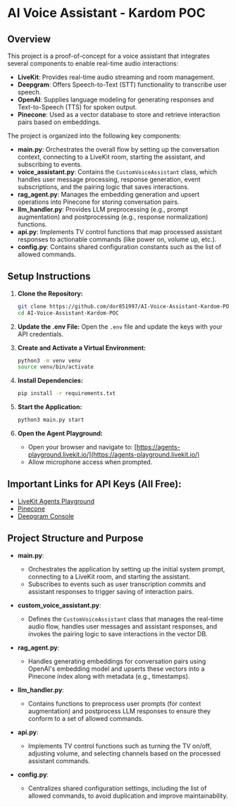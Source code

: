 # AI Voice Assistant - Kardom POC

## Overview

This project is a proof-of-concept for a voice assistant that integrates several components to enable real-time audio interactions:

- **LiveKit**: Provides real-time audio streaming and room management.
- **Deepgram**: Offers Speech-to-Text (STT) functionality to transcribe user speech.
- **OpenAI**: Supplies language modeling for generating responses and Text-to-Speech (TTS) for spoken output.
- **Pinecone**: Used as a vector database to store and retrieve interaction pairs based on embeddings.

The project is organized into the following key components:

- **main.py**: Orchestrates the overall flow by setting up the conversation context, connecting to a LiveKit room, starting the assistant, and subscribing to events.
- **voice_assistant.py**: Contains the `CustomVoiceAssistant` class, which handles user message processing, response generation, event subscriptions, and the pairing logic that saves interactions.
- **rag_agent.py**: Manages the embedding generation and upsert operations into Pinecone for storing conversation pairs.
- **llm_handler.py**: Provides LLM preprocessing (e.g., prompt augmentation) and postprocessing (e.g., response normalization) functions.
- **api.py**: Implements TV control functions that map processed assistant responses to actionable commands (like power on, volume up, etc.).
- **config.py**: Contains shared configuration constants such as the list of allowed commands.

## Setup Instructions

1. **Clone the Repository:**
   ```bash
   git clone https://github.com/dor851997/AI-Voice-Assistant-Kardom-POC.git
   cd AI-Voice-Assistant-Kardom-POC
   ```

2. **Update the .env File:**
   Open the `.env` file and update the keys with your API credentials.

3. **Create and Activate a Virtual Environment:**
   ```bash
   python3 -m venv venv
   source venv/bin/activate
   ```

4. **Install Dependencies:**
   ```bash
   pip install -r requirements.txt
   ```

5. **Start the Application:**
   ```bash
   python3 main.py start
   ```

6. **Open the Agent Playground:**
   - Open your browser and navigate to: [https://agents-playground.livekit.io/](https://agents-playground.livekit.io/)
   - Allow microphone access when prompted.

## Important Links for API Keys (All Free):

- [LiveKit Agents Playground](https://agents-playground.livekit.io/)
- [Pinecone](https://www.pinecone.io/)
- [Deepgram Console](https://console.deepgram.com/login)

## Project Structure and Purpose

- **main.py**: 
  - Orchestrates the application by setting up the initial system prompt, connecting to a LiveKit room, and starting the assistant.
  - Subscribes to events such as user transcription commits and assistant responses to trigger saving of interaction pairs.

- **custom_voice_assistant.py**:
  - Defines the `CustomVoiceAssistant` class that manages the real-time audio flow, handles user messages and assistant responses, and invokes the pairing logic to save interactions in the vector DB.

- **rag_agent.py**:
  - Handles generating embeddings for conversation pairs using OpenAI's embedding model and upserts these vectors into a Pinecone index along with metadata (e.g., timestamps).

- **llm_handler.py**:
  - Contains functions to preprocess user prompts (for context augmentation) and postprocess LLM responses to ensure they conform to a set of allowed commands.

- **api.py**:
  - Implements TV control functions such as turning the TV on/off, adjusting volume, and selecting channels based on the processed assistant commands.

- **config.py**:
  - Centralizes shared configuration settings, including the list of allowed commands, to avoid duplication and improve maintainability.
